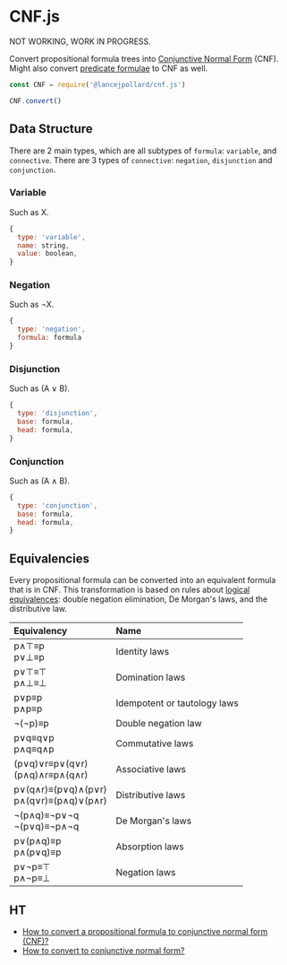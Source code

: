 
# CNF.js

NOT WORKING, WORK IN PROGRESS.

Convert propositional formula trees into [Conjunctive Normal Form](https://en.wikipedia.org/wiki/Conjunctive_normal_form) (CNF). Might also convert [predicate formulae](https://en.wikipedia.org/wiki/First-order_logic) to CNF as well.

```js
const CNF = require('@lancejpollard/cnf.js')

CNF.convert()
```

## Data Structure

There are 2 main types, which are all subtypes of `formula`: `variable`, and `connective`. There are 3 types of `connective`: `negation`, `disjunction` and `conjunction`.

### Variable

Such as X.

```js
{
  type: 'variable',
  name: string,
  value: boolean,
}
```

### Negation

Such as ¬X.

```js
{
  type: 'negation',
  formula: formula
}
```

### Disjunction

Such as (A ∨ B).

```js
{
  type: 'disjunction',
  base: formula,
  head: formula,
}
```

### Conjunction

Such as (A ∧ B).

```js
{
  type: 'conjunction',
  base: formula,
  head: formula,
}
```

## Equivalencies

Every propositional formula can be converted into an equivalent formula that is in CNF. This transformation is based on rules about [logical equivalences](https://en.wikipedia.org/wiki/Logical_equivalence): double negation elimination, De Morgan's laws, and the distributive law.

| Equivalency | Name |
|:---|:---|
| p∧⊤≡p<br/>p∨⊥≡p | Identity laws |
| p∨⊤≡⊤<br/>p∧⊥≡⊥ | Domination laws |
| p∨p≡p<br/>p∧p≡p | Idempotent or tautology laws |
| ¬(¬p)≡p | Double negation law |
| p∨q≡q∨p<br/>p∧q≡q∧p | Commutative laws |
| (p∨q)∨r≡p∨(q∨r)<br/>(p∧q)∧r≡p∧(q∧r) | Associative laws |
| p∨(q∧r)≡(p∨q)∧(p∨r)<br/>p∧(q∨r)≡(p∧q)∨(p∧r) | Distributive laws |
| ¬(p∧q)≡¬p∨¬q<br/>¬(p∨q)≡¬p∧¬q | De Morgan's laws |
| p∨(p∧q)≡p<br/>p∧(p∨q)≡p | Absorption laws |
| p∨¬p≡⊤<br/>p∧¬p≡⊥ | Negation laws |

## HT

- [How to convert a propositional formula to conjunctive normal form (CNF)?](https://stackoverflow.com/a/9533548/169992)
- [How to convert to conjunctive normal form?](https://math.stackexchange.com/questions/214338/how-to-convert-to-conjunctive-normal-form)
